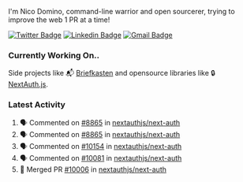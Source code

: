 
I'm Nico Domino, command-line warrior and open sourcerer, trying to improve the web 1 PR at a time!

[![Twitter Badge](https://img.shields.io/badge/-@ndom91-1ca0f1?style=flat-square&labelColor=1ca0f1&logo=twitter&logoColor=white&link=https://twitter.com/ndom91)](https://twitter.com/ndom91) [![Linkedin Badge](https://img.shields.io/badge/-ndom91-blue?style=flat-square&logo=Linkedin&logoColor=white&link=https://www.linkedin.com/in/ndom91/)](https://www.linkedin.com/in/ndom91/) [![Gmail Badge](https://img.shields.io/badge/-yo@ndo.dev-c14438?style=flat-square&logo=mail.ru&logoColor=white&link=mailto:yo@ndo.dev)](mailto:yo@ndo.dev)

### Currently Working On..

Side projects like 📬 [Briefkasten](https://briefkastenhq.com) and opensource libraries like 🔒 [NextAuth.js](https://github.com/nextauthjs/next-auth).

<!--START_SECTION_PROFILE_VIEWS:readme-info-->
<!--END_SECTION_PROFILE_VIEWS:readme-info-->

<!--START_SECTION_DAILY_COMMIT:readme-info-->
<!--END_SECTION_DAILY_COMMIT:readme-info-->

<!--START_SECTION_WEEKLY_COMMIT:readme-info-->
<!--END_SECTION_WEEKLY_COMMIT:readme-info-->

### Latest Activity

<!--START_SECTION:activity-->
1. 🗣 Commented on [#8865](https://github.com/nextauthjs/next-auth/pull/8865#issuecomment-1971150810) in [nextauthjs/next-auth](https://github.com/nextauthjs/next-auth)
2. 🗣 Commented on [#8865](https://github.com/nextauthjs/next-auth/pull/8865#issuecomment-1971143608) in [nextauthjs/next-auth](https://github.com/nextauthjs/next-auth)
3. 🗣 Commented on [#10154](https://github.com/nextauthjs/next-auth/pull/10154#issuecomment-1970973678) in [nextauthjs/next-auth](https://github.com/nextauthjs/next-auth)
4. 🗣 Commented on [#10081](https://github.com/nextauthjs/next-auth/issues/10081#issuecomment-1969409840) in [nextauthjs/next-auth](https://github.com/nextauthjs/next-auth)
5. 🎉 Merged PR [#10006](https://github.com/nextauthjs/next-auth/pull/10006) in [nextauthjs/next-auth](https://github.com/nextauthjs/next-auth)
<!--END_SECTION:activity-->
